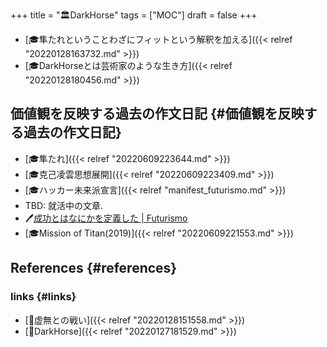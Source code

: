 +++
title = "🏛DarkHorse"
tags = ["MOC"]
draft = false
+++

-   [🎓隼たれということわざにフィットという解釈を加える]({{< relref "20220128163732.md" >}})
-   [🎓DarkHorseとは芸術家のような生き方]({{< relref "20220128180456.md" >}})


## 価値観を反映する過去の作文日記 {#価値観を反映する過去の作文日記}

-   [🎓隼たれ]({{< relref "20220609223644.md" >}})
-   [🎓克己凌雲思想展開]({{< relref "20220609223409.md" >}})
-   [🎓ハッカー未来派宣言]({{< relref "manifest_futurismo.md" >}})
-   TBD: 就活中の文章.
-   🖊[成功とはなにかを定義した | Futurismo](https://futurismo.biz/archives/5849/)
-   [🎓Mission of Titan(2019)]({{< relref "20220609221553.md" >}})


## References {#references}


### links {#links}

-   [📂虚無との戦い]({{< relref "20220128151558.md" >}})
-   [📝DarkHorse]({{< relref "20220127181529.md" >}})
